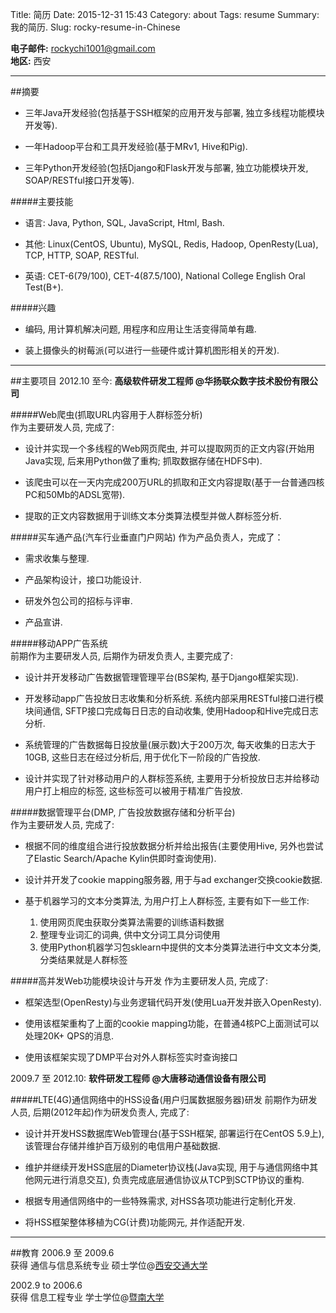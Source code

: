 Title: 简历
Date: 2015-12-31 15:43
Category: about
Tags: resume
Summary: 我的简历.
Slug: rocky-resume-in-Chinese

**电子邮件:** [rockychi1001@gmail.com](mailto:rockychi1001@gmail.com "my email")  
**地区:** 西安

----
##摘要	   
* 三年Java开发经验(包括基于SSH框架的应用开发与部署, 独立多线程功能模块开发等).

* 一年Hadoop平台和工具开发经验(基于MRv1, Hive和Pig).

* 三年Python开发经验(包括Django和Flask开发与部署, 独立功能模块开发, SOAP/RESTful接口开发等).
 
#####主要技能	
* 语言: Java, Python, SQL, JavaScript, Html, Bash.

* 其他: Linux(CentOS, Ubuntu), MySQL, Redis, Hadoop, OpenResty(Lua), TCP, HTTP, SOAP, RESTful.

* 英语: CET-6(79/100), CET-4(87.5/100), National College English Oral Test(B+).

#####兴趣	
* 编码, 用计算机解决问题, 用程序和应用让生活变得简单有趣.

* 装上摄像头的树莓派(可以进行一些硬件或计算机图形相关的开发).

----
##主要项目
2012.10 至今: **高级软件研发工程师 @华扬联众数字技术股份有限公司**  

#####Web爬虫(抓取URL内容用于人群标签分析)  
作为主要研发人员, 完成了:

* 设计并实现一个多线程的Web网页爬虫, 并可以提取网页的正文内容(开始用Java实现, 后来用Python做了重构; 抓取数据存储在HDFS中).

* 该爬虫可以在一天内完成200万URL的抓取和正文内容提取(基于一台普通四核PC和50Mb的ADSL宽带).

* 提取的正文内容数据用于训练文本分类算法模型并做人群标签分析.

#####买车通产品(汽车行业垂直门户网站) 
作为产品负责人，完成了：

* 需求收集与整理.

* 产品架构设计，接口功能设计.

* 研发外包公司的招标与评审.

* 产品宣讲.

#####移动APP广告系统  
前期作为主要研发人员, 后期作为研发负责人, 主要完成了:

* 设计并开发移动广告数据管理管理平台(BS架构, 基于Django框架实现).

* 开发移动app广告投放日志收集和分析系统. 系统内部采用RESTful接口进行模块间通信, SFTP接口完成每日日志的自动收集, 使用Hadoop和Hive完成日志分析.

* 系统管理的广告数据每日投放量(展示数)大于200万次, 每天收集的日志大于10GB, 这些日志在经过分析后, 用于优化下一阶段的广告投放.

* 设计并实现了针对移动用户的人群标签系统, 主要用于分析投放日志并给移动用户打上相应的标签, 这些标签可以被用于精准广告投放.

#####数据管理平台(DMP, 广告投放数据存储和分析平台)  
作为主要研发人员, 完成了:

* 根据不同的维度组合进行投放数据分析并给出报告(主要使用Hive, 另外也尝试了Elastic Search/Apache Kylin供即时查询使用).

* 设计并开发了cookie mapping服务器, 用于与ad exchanger交换cookie数据. 

* 基于机器学习的文本分类算法, 为用户打上人群标签, 主要有如下一些工作:

    1) 使用网页爬虫获取分类算法需要的训练语料数据  
    2) 整理专业词汇的词典, 供中文分词工具分词使用  
    3) 使用Python机器学习包sklearn中提供的文本分类算法进行中文文本分类, 分类结果就是人群标签
  
#####高并发Web功能模块设计与开发
作为主要研发人员, 完成了:

* 框架选型(OpenResty)与业务逻辑代码开发(使用Lua开发并嵌入OpenResty).

* 使用该框架重构了上面的cookie mapping功能，在普通4核PC上面测试可以处理20K+ QPS的消息.

* 使用该框架实现了DMP平台对外人群标签实时查询接口	

2009.7 至 2012.10: **软件研发工程师 @大唐移动通信设备有限公司**

#####LTE(4G)通信网络中的HSS设备(用户归属数据服务器)研发
前期作为研发人员, 后期(2012年起)作为研发负责人, 完成了:

* 设计并开发HSS数据库Web管理台(基于SSH框架, 部署运行在CentOS 5.9上), 该管理台存储并维护百万级别的电信用户基础数据.

* 维护并继续开发HSS底层的Diameter协议栈(Java实现, 用于与通信网络中其他网元进行消息交互), 负责完成底层通信协议从TCP到SCTP协议的重构.

* 根据专用通信网络中的一些特殊需求, 对HSS各项功能进行定制化开发.

* 将HSS框架整体移植为CG(计费)功能网元, 并作适配开发.
 
----
##教育
2006.9 至 2009.6  
获得 通信与信息系统专业 硕士学位@[西安交通大学](http://www.xjtu.edu.cn "Xi’an Jiaotong University")

2002.9 to 2006.6  
获得 信息工程专业 学士学位@[暨南大学](http://www.jnu.edu.cn "Jinan University")